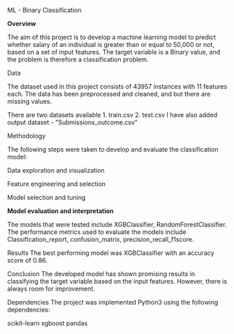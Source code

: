 ML - Binary Classification

****Overview****

The aim of this project is to develop a machine learning model to predict whether salary of an individual is greater than or equal to 50,000 or not, based on a set of input features. The target variable is a Binary value, and the problem is therefore a classification problem.

Data

The dataset used in this project consists of 43957 instances with 11 features each. The data has been preprocessed and cleaned, and but there are missing values.

There are two datasets available 
	1. train.csv
	2. test.csv
I have also added output dataset - "Submissions_outcome.csv"

Methodology

The following steps were taken to develop and evaluate the classification model:

Data exploration and visualization

Feature engineering and selection

Model selection and tuning

**Model evaluation and interpretation**

The models that were tested include XGBClassifier, RandomForestClassifier. The performance metrics used to evaluate the models include Classification_report, confusion_matrix, precision_recall_f1score.

Results
The best performing model was XGBClassifier with an accuracy score of 0.86.

Conclusion
The developed model has shown promising results in classifying the target variable based on the input features. However, there is always room for improvement.

Dependencies
The project was implemented Python3 using the following dependencies:

scikit-learn
xgboost
pandas

